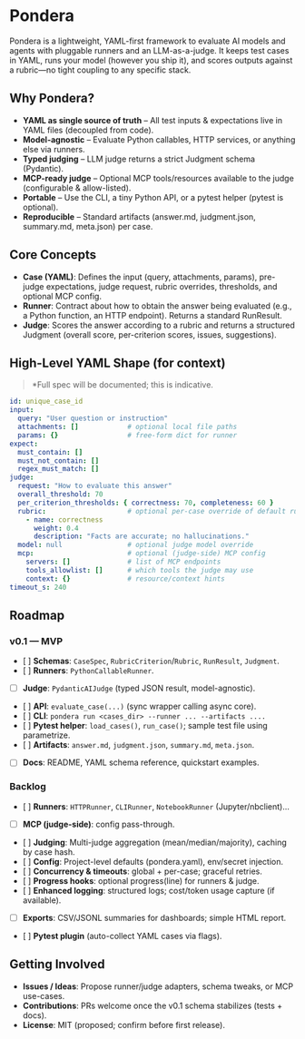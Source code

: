 # Pondera

Pondera is a lightweight, YAML-first framework to evaluate AI models and agents with pluggable runners and an LLM-as-a-judge. It keeps test cases in YAML, runs your model (however you ship it), and scores outputs against a rubric—no tight coupling to any specific stack.

## Why Pondera?

- **YAML as single source of truth** – All test inputs & expectations live in YAML files (decoupled from code).
- **Model-agnostic** – Evaluate Python callables, HTTP services, or anything else via runners.
- **Typed judging** – LLM judge returns a strict Judgment schema (Pydantic).
- **MCP-ready judge** – Optional MCP tools/resources available to the judge (configurable & allow-listed).
- **Portable** – Use the CLI, a tiny Python API, or a pytest helper (pytest is optional).
- **Reproducible** – Standard artifacts (answer.md, judgment.json, summary.md, meta.json) per case.

## Core Concepts

- **Case (YAML)**: Defines the input (query, attachments, params), pre-judge expectations, judge request, rubric overrides, thresholds, and optional MCP config.
- **Runner**: Contract about how to obtain the answer being evaluated (e.g., a Python function, an HTTP endpoint). Returns a standard RunResult.
- **Judge**: Scores the answer according to a rubric and returns a structured Judgment (overall score, per-criterion scores, issues, suggestions).

## High-Level YAML Shape (for context)

> *Full spec will be documented; this is indicative.

```yaml
id: unique_case_id
input:
  query: "User question or instruction"
  attachments: []            # optional local file paths
  params: {}                 # free-form dict for runner
expect:
  must_contain: []
  must_not_contain: []
  regex_must_match: []
judge:
  request: "How to evaluate this answer"
  overall_threshold: 70
  per_criterion_thresholds: { correctness: 70, completeness: 60 }
  rubric:                    # optional per-case override of default rubric
    - name: correctness
      weight: 0.4
      description: "Facts are accurate; no hallucinations."
  model: null                # optional judge model override
  mcp:                       # optional (judge-side) MCP config
    servers: []              # list of MCP endpoints
    tools_allowlist: []      # which tools the judge may use
    context: {}              # resource/context hints
timeout_s: 240
```

## Roadmap

### v0.1 — MVP

- [ ] **Schemas**: `CaseSpec`, `RubricCriterion`/`Rubric`, `RunResult`, `Judgment`.
- [ ] **Runners**: `PythonCallableRunner`.
- [ ] **Judge**: `PydanticAIJudge` (typed JSON result, model-agnostic).
- [ ] **API**: `evaluate_case(...)` (sync wrapper calling async core).
- [ ] **CLI**: `pondera run <cases_dir> --runner ... --artifacts ....`
- [ ] **Pytest helper**: `load_cases()`, `run_case()`; sample test file using parametrize.
- [ ] **Artifacts**: `answer.md`, `judgment.json`, `summary.md`, `meta.json`.
- [ ] **Docs**: README, YAML schema reference, quickstart examples.

### Backlog

- [ ] **Runners**: `HTTPRunner`, `CLIRunner`, `NotebookRunner` (Jupyter/nbclient)...
- [ ] **MCP (judge-side)**: config pass-through.
- [ ] **Judging**: Multi-judge aggregation (mean/median/majority), caching by case hash.
- [ ] **Config**: Project-level defaults (pondera.yaml), env/secret injection.
- [ ] **Concurrency & timeouts**: global + per-case; graceful retries.
- [ ] **Progress hooks**: optional progress(line) for runners & judge.
- [ ] **Enhanced logging**: structured logs; cost/token usage capture (if available).
- [ ] **Exports**: CSV/JSONL summaries for dashboards; simple HTML report.
- [ ] **Pytest plugin** (auto-collect YAML cases via flags).

## Getting Involved

- **Issues / Ideas**: Propose runner/judge adapters, schema tweaks, or MCP use-cases.
- **Contributions**: PRs welcome once the v0.1 schema stabilizes (tests + docs).
- **License**: MIT (proposed; confirm before first release).
